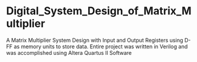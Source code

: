 # Digital_System_Design_of_Matrix_Multiplier
A Matrix Multiplier System Design with Input and Output Registers using D-FF as memory units to store data. Entire project was written in Verilog and was accomplished using Altera Quartus II Software
 
